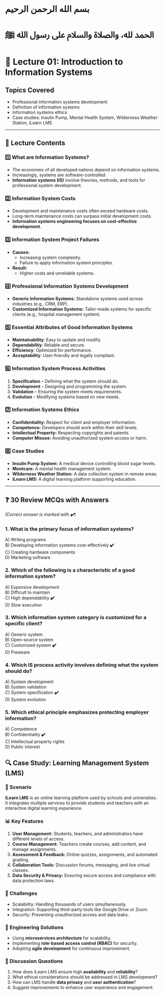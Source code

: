 # بسم الله الرحمن الرحيم
# الحمد لله، والصلاة والسلام على رسول الله ﷺ


# 📘 Lecture 01: Introduction to Information Systems

## **Topics Covered**
- Professional information systems development  
- Definition of information systems  
- Information systems ethics  
- Case studies: Insulin Pump, Mental Health System, Wilderness Weather Station, iLearn LMS  

---

## **📖 Lecture Contents**

### **1️⃣ What are Information Systems?**
- The economies of all developed nations depend on information systems.
- Increasingly, systems are software-controlled.
- **Information systems (IS)** involve theories, methods, and tools for professional system development.

### **2️⃣ Information System Costs**
- Development and maintenance costs often exceed hardware costs.
- Long-term maintenance costs can surpass initial development costs.
- **Information systems engineering focuses on cost-effective development**.

### **3️⃣ Information System Project Failures**
- **Causes:**
  - Increasing system complexity.
  - Failure to apply information system principles.
- **Result:**
  - Higher costs and unreliable systems.

### **4️⃣ Professional Information Systems Development**
- **Generic Information Systems:** Standalone systems used across industries (e.g., CRM, ERP).
- **Customized Information Systems:** Tailor-made systems for specific clients (e.g., hospital management system).

### **5️⃣ Essential Attributes of Good Information Systems**
- **Maintainability**: Easy to update and modify.
- **Dependability**: Reliable and secure.
- **Efficiency**: Optimized for performance.
- **Acceptability**: User-friendly and legally compliant.

### **6️⃣ Information System Process Activities**
1. **Specification** – Defining what the system should do.
2. **Development** – Designing and programming the system.
3. **Validation** – Ensuring the system meets requirements.
4. **Evolution** – Modifying systems based on new needs.

### **7️⃣ Information Systems Ethics**
- **Confidentiality:** Respect for client and employer information.
- **Competence:** Developers should work within their skill levels.
- **Intellectual Property:** Respecting copyrights and patents.
- **Computer Misuse:** Avoiding unauthorized system access or harm.

### **8️⃣ Case Studies**
- **Insulin Pump System:** A medical device controlling blood sugar levels.
- **Mentcare:** A mental health management system.
- **Wilderness Weather Station:** A data collection system in remote areas.
- **iLearn LMS:** A digital learning platform supporting education.

---

## **❓ 30 Review MCQs with Answers**
_(Correct answer is marked with **✔️**)_

### **1. What is the primary focus of information systems?**
A) Writing programs  
B) Developing information systems cost-effectively **✔️**  
C) Creating hardware components  
D) Marketing software  

### **2. Which of the following is a characteristic of a good information system?**
A) Expensive development  
B) Difficult to maintain  
C) High dependability **✔️**  
D) Slow execution  

### **3. Which information system category is customized for a specific client?**
A) Generic system  
B) Open-source system  
C) Customized system **✔️**  
D) Freeware  

### **4. Which IS process activity involves defining what the system should do?**
A) System development  
B) System validation  
C) System specification **✔️**  
D) System evolution  

### **5. Which ethical principle emphasizes protecting employer information?**
A) Competence  
B) Confidentiality **✔️**  
C) Intellectual property rights  
D) Public interest  

## **🔍 Case Study: Learning Management System (LMS)**

### **📌 Scenario**
**iLearn LMS** is an online learning platform used by schools and universities. It integrates multiple services to provide students and teachers with an interactive digital learning experience.

### **📊 Key Features**
1. **User Management:** Students, teachers, and administrators have different levels of access.
2. **Course Management:** Teachers create courses, add content, and manage assignments.
3. **Assessment & Feedback:** Online quizzes, assignments, and automated grading.
4. **Collaboration Tools:** Discussion forums, messaging, and live virtual classes.
5. **Data Security & Privacy:** Ensuring secure access and compliance with data protection laws.

### **📌 Challenges**
- Scalability: Handling thousands of users simultaneously.
- Integration: Supporting third-party tools like Google Drive or Zoom.
- Security: Preventing unauthorized access and data leaks.

### **📌 Engineering Solutions**
- Using **microservices architecture** for scalability.
- Implementing **role-based access control (RBAC)** for security.
- Adopting **agile development** for continuous improvement.

### **📌 Discussion Questions**
1. How does iLearn LMS ensure high **availability** and **reliability**?
2. What ethical considerations should be addressed in LMS development?
3. How can LMS handle **data privacy** and **user authentication**?
4. Suggest improvements to enhance user experience and engagement.